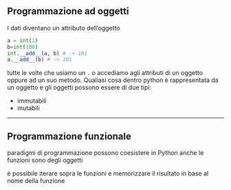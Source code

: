 ## Programmazione ad oggetti
I dati diventano un attributo dell’oggetto

```python
a = int(1)
b=int(100)
int.__add__(a, b) # -> 101
a.__add__(b) # -> 101

```

tutte le volte che usiamo un `.` o accediamo agli attributi di un oggetto oppure ad un suo metodo. 
Qualiasi cosa dentro python è rappresentata da un oggetto e gli oggetti possono essere di due tipi:
- immutabili
- mutabili

---
## Programmazione funzionale 
paradigmi di programmazione possono coesistere in Python
anche le funzioni sono degli oggetti 

è possibile iterare sopra le funzioni e memorizzare il risultato in base al nome della funzione


